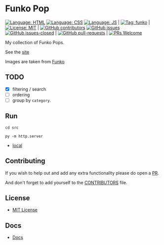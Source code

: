 # Funko Pop

[![Language: HTML](https://img.shields.io/badge/language-html-purple.svg)](https://www.w3.org/html/)
[![Language: CSS](https://img.shields.io/badge/language-css-purple.svg)](https://www.w3.org/Style/CSS/)
[![Language: JS](https://img.shields.io/badge/language-javascript-purple.svg)](https://developer.mozilla.org/en-US/docs/Web/JavaScript)
|
[![Tag: funko](https://img.shields.io/badge/tag-funko-blue.svg)](https://www.funko.com/)
|
[![License: MIT](https://img.shields.io/badge/License-MIT-lightgrey.svg)](https://opensource.org/licenses/MIT) | [![GitHub contributors](https://img.shields.io/github/contributors/AlexHedley/funkopop.svg)](https://GitHub.com/AlexHedley/funkopop/graphs/contributors/)
[![GitHub issues](https://img.shields.io/github/issues/AlexHedley/funkopop.svg)](https://GitHub.com/AlexHedley/funkopop/issues/)
[![GitHub issues-closed](https://img.shields.io/github/issues-closed/AlexHedley/funkopop.svg)](https://GitHub.com/AlexHedley/funkopop/issues?q=is%3Aissue+is%3Aclosed) | [![GitHub pull-requests](https://img.shields.io/github/issues-pr/AlexHedley/funkopop.svg)](https://GitHub.com/AlexHedley/funkopop/pull/) | [![PRs Welcome](https://img.shields.io/badge/PRs-welcome-brightgreen.svg?style=flat-square)](http://makeapullrequest.com)

My collection of Funko Pops.

See the [site](https://alexhedley.github.io/funkopop/)

Images are taken from [Funko](https://www.funko.com/)

## TODO

- [x] filtering / search
- [ ] ordering
- [ ] group by `category`.

## Run

`cd src`

`py -m http.server`

- [local](http://localhost:8000/)

## Contributing

If you wish to help out and add any extra functionality please do open a [PR](https://github.com/AlexHedley/funkopop/pulls).

And don't forget to add yourself to the [CONTRIBUTORS](docs/CONTRIBUTORS.md) file.

## License

- [MIT License](LICENSE)

## Docs

- [Docs](README.md)
